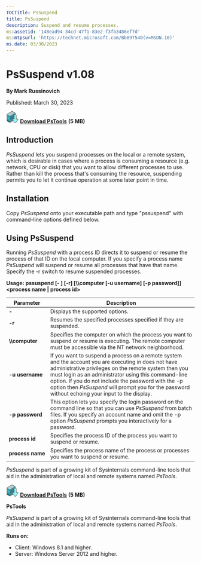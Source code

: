 ```yaml
--- 
TOCTitle: PsSuspend
title: PsSuspend
description: Suspend and resume processes.
ms:assetid: '148ead94-34cd-47f1-83e2-f3fb3486ef7d'
ms:mtpsurl: 'https://technet.microsoft.com/Bb897540(v=MSDN.10)'
ms.date: 03/30/2023
---
```


# PsSuspend v1.08

**By Mark Russinovich**

Published: March 30, 2023

[![Download](media/shared/Download_sm.png)](https://download.sysinternals.com/files/PSTools.zip) [**Download PsTools**](https://download.sysinternals.com/files/PSTools.zip) **(5 MB)**

## Introduction

*PsSuspend* lets you suspend processes on the local or a remote system,
which is desirable in cases where a process is consuming a resource
(e.g. network, CPU or disk) that you want to allow different processes
to use. Rather than kill the process that's consuming the resource,
suspending permits you to let it continue operation at some later point
in time.

## Installation

Copy *PsSuspend* onto your executable path and type "pssuspend" with
command-line options defined below.

## Using PsSuspend

Running *PsSuspend* with a process ID directs it to suspend or resume
the process of that ID on the local computer. If you specify a process
name *PsSuspend* will suspend or resume all processes that have that
name. Specify the -r switch to resume suspended processes.

**Usage: pssuspend \[- \] \[-r\] \[\\\\computer \[-u username\] \[-p
password\]\] &lt;process name | process id&gt;**

|Parameter  |Description  |
|---------|---------|
|  **-**             | Displays the supported options.|
|  **-r**            | Resumes the specified processes specified if they are suspended.|
|  **\\\\computer**  | Specifies the computer on which the process you want to suspend or resume is executing. The remote computer must be accessible via the NT network neighborhood.|
|  **-u username**   | If you want to suspend a process on a remote system and the account you are executing in does not have administrative privileges on the remote system then you must login as an administrator using this command-line option. If you do not include the password with the -p option then *PsSuspend* will prompt you for the password without echoing your input to the display.|
|  **-p password**   | This option lets you specify the login password on the command line so that you can use *PsSuspend* from batch files. If you specify an account name and omit the -p option *PsSuspend* prompts you interactively for a password.|
|  **process id**    | Specifies the process ID of the process you want to suspend or resume.|
|  **process name**  | Specifies the process name of the process or processes you want to suspend or resume.

*PsSuspend* is part of a growing kit of Sysinternals command-line tools
that aid in the administration of local and remote systems named
*PsTools*.

[![Download](media/shared/Download_sm.png)](https://download.sysinternals.com/files/PSTools.zip) [**Download PsTools**](https://download.sysinternals.com/files/PSTools.zip) **(5 MB)**

**PsTools**

*PsSuspend* is part of a growing kit of Sysinternals command-line tools
that aid in the administration of local and remote systems named
*PsTools*.

**Runs on:**

- Client: Windows 8.1 and higher.
- Server: Windows Server 2012 and higher.
